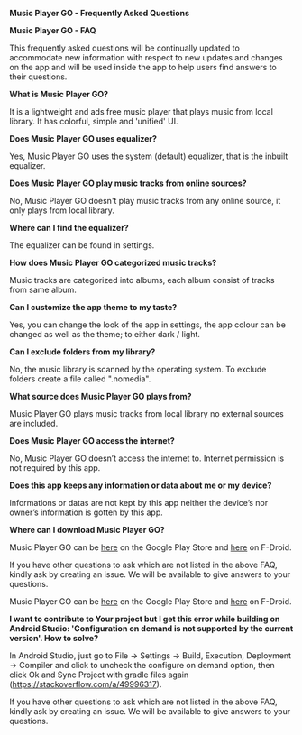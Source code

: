 **Music Player GO - Frequently Asked Questions**

**Music Player GO - FAQ**


This frequently asked questions will be continually updated to accommodate new information with respect to new updates and changes on the app and will be used inside the app to help users find answers to their questions.


**What is Music Player GO?**

It is a lightweight and ads free music player that plays music from local library. It has colorful, simple and 'unified' UI.


**Does Music Player GO uses equalizer?**

Yes, Music Player GO uses the system (default) equalizer, that is the inbuilt equalizer.


**Does Music Player GO play music tracks from online sources?**

No, Music Player GO doesn't play music tracks from any online source, it only plays from local library.


**Where can I find the equalizer?**

The equalizer can be found in settings.


**How does Music Player GO categorized music tracks?**

Music tracks are categorized into albums, each album consist of tracks from same album.


**Can I customize the app theme to my taste?**

Yes, you can change the look of the app in settings, the app colour can be changed as well as the theme; to either dark / light.


**Can I exclude folders from my library?**

No, the music library is scanned by the operating system. To exclude folders create a file called ".nomedia".


**What source does Music Player GO plays from?**

Music Player GO plays music tracks from local library no external sources are included.


**Does Music Player GO access the internet?**

No, Music Player GO doesn’t access the internet to. Internet permission is not required by this app.


**Does this app keeps any information or data about me or my device?**

Informations or datas are not kept by this app neither the device’s nor owner’s information is gotten by this app.


**Where can I download Music Player GO?**

Music Player GO can be [here](https://play.google.com/store/apps/details?id=com.iven.musicplayergo) on the Google Play Store and [here](https://f-droid.org/repository/browse/?fdid=com.iven.musicplayergo) on F-Droid. 

If you have other questions to ask which are not listed in the above FAQ, kindly ask by creating an issue. We will be available to give answers to your questions.

Music Player GO can be [here](https://play.google.com/store/apps/details?id=com.iven.musicplayergo) on the Google Play Store and [here](https://f-droid.org/repository/browse/?fdid=com.iven.musicplayergo) on F-Droid. 

**I want to contribute to Your project but I get this error while building on Android Studio: 'Configuration on demand is not supported by the current version'. How to solve?**

In Android Studio, just go to File -> Settings -> Build, Execution, Deployment -> Compiler and click to uncheck the configure on demand option, then click Ok and Sync Project with gradle files again (https://stackoverflow.com/a/49996317).

If you have other questions to ask which are not listed in the above FAQ, kindly ask by creating an issue. We will be available to give answers to your questions.
